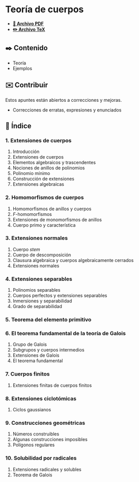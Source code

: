 # Teoría de cuerpos

-   [**📄 Archivo PDF**](https://github.com/DanielSevillano/matematicas-latex/blob/f24abaf19153f924c395887b58b427bf02553ad1/Teor%C3%ADa%20de%20cuerpos/Teor%C3%ADa%20de%20cuerpos.pdf)
-   [**✏️ Archivo TeX**](https://github.com/DanielSevillano/matematicas-latex/blob/f24abaf19153f924c395887b58b427bf02553ad1/Teor%C3%ADa%20de%20cuerpos/Teor%C3%ADa%20de%20cuerpos.tex)

## ✒️ Contenido

-   Teoría
-   Ejemplos

## ✉️ Contribuir

Estos apuntes están abiertos a correcciones y mejoras.

-   Correcciones de erratas, expresiones y enunciados

## 📖 Índice

### 1. Extensiones de cuerpos

1. Introducción
2. Extensiones de cuerpos
3. Elementos algebraicos y trascendentes
4. Nociones de anillos de polinomios
5. Polinomio mínimo
6. Construcción de extensiones
7. Extensiones algebraicas

### 2. Homomorfismos de cuerpos

1. Homomorfismos de anillos y cuerpos
2. $F$-homomorfismos
3. Extensiones de monomorfismos de anillos
4. Cuerpo primo y característica

### 3. Extensiones normales

1. Cuerpo _stem_
2. Cuerpo de descomposición
3. Clausura algebraica y cuerpos algebraicamente cerrados
4. Extensiones normales

### 4. Extensiones separables

1. Polinomios separables
2. Cuerpos perfectos y extensiones separables
3. Inmersiones y separabilidad
4. Grado de separabilidad

### 5. Teorema del elemento primitivo

### 6. El teorema fundamental de la teoría de Galois

1. Grupo de Galois
2. Subgrupos y cuerpos intermedios
3. Extensiones de Galois
4. El teorema fundamental

### 7. Cuerpos finitos

1. Extensiones finitas de cuerpos finitos

### 8. Extensiones ciclotómicas

1. Ciclos gaussianos

### 9. Construcciones geométricas

1. Números construibles
2. Algunas construcciones imposibles
3. Polígonos regulares

### 10. Solubilidad por radicales

1. Extensiones radicales y solubles
2. Teorema de Galois
